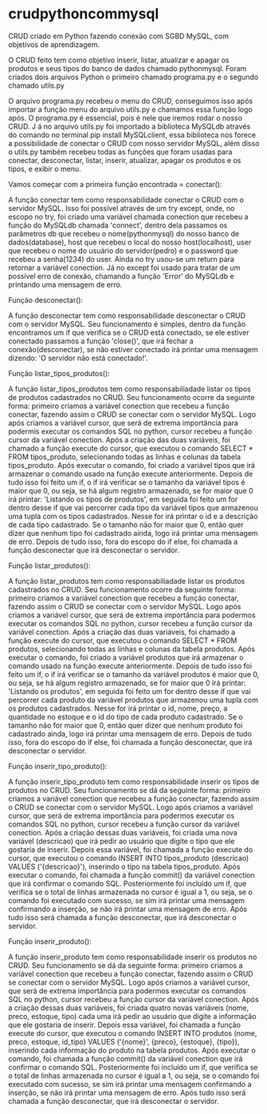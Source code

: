 # crudpythoncommysql
CRUD criado em Python fazendo conexão com SGBD MySQL, com objetivos de aprendizagem.

O CRUD feito tem como objetivo inserir, listar, atualizar e apagar os produtos e seus tipos do banco de dados chamado pythonmysql. 
Foram criados dois arquivos Python o primeiro chamado programa.py e o segundo chamado utils.py

O arquivo programa.py recebeu o menu do CRUD, conseguimos isso após importar a função menu do arquivo utils.py e chamamos essa função logo após. O programa.py é essencial, pois é nele que iremos rodar o nosso CRUD.
J
á no arquivo utils.py foi importado a biblioteca MySQLdb através do comando no terminal pip install MySQLclient, essa biblioteca nos forece a possibilidade de conectar o CRUD com nosso servidor MySQL, além disso o utils.py também recebeu todas as funções que foram usadas para conectar, desconectar, listar, inserir, atualizar, apagar os produtos e os tipos, e exibir o menu. 

Vamos começar com a primeira função encontrada = conectar():

A função conectar tem como responsabilidade conectar o CRUD com o servidor MySQL. Isso foi possível através de um try except, onde, no escopo no try, foi criado uma variável chamada conection que recebeu a função do MySQLdb chamada 'connect', dentro dela passamos os parâmetros db que recebeu o nome(pythonmysql) do nosso banco de dados(database), host que recebeu o local do nosso host(localhost), user que recebeu o nome do usuário do servidor(pedro) e o password que recebeu a senha(1234) do user. Ainda no try usou-se um return para retornar a variável conection. Já no except foi usado para tratar de um possível erro de conexão, chamando a função 'Error' do MySQLdb e printando uma mensagem de erro.

Função desconectar():

A função desconectar tem como responsabilidade desconectar o CRUD com o servidor MySQL. Seu funcionamento é simples, dentro da função encontramos um if que verifica se o CRUD está conectado, se ele estiver conectado passamos a função 'close()', que irá fechar a conexão(desconectar), se não estiver conectado irá printar uma mensagem dizendo: 'O servidor não está conectado!'.

Função listar_tipos_produtos():

A função listar_tipos_produtos tem como responsabiliadade listar os tipos de produtos cadastrados no CRUD. Seu funcionamento ocorre da seguinte forma: primeiro criamos a variável conection que recebeu a função conectar, fazendo assim o CRUD se conectar com o servidor MySQL. Logo após criamos a variável cursor, que será de extrema importância para podermis executar os comandos SQL no python, cursor recebeu a função cursor da variável conection. Após a criação das duas variáveis, foi chamado a função execute do cursor, que executou o comando SELECT * FROM tipos_produto, selecionando todas as linhas e colunas da tabela tipos_produto. Após executar o comando, foi criado a variável tipos que irá armazenar o comando usado na função execute anteriormente. Depois de tudo isso foi feito um if, o if irá verificar se o tamanho da variável tipos é maior que 0, ou seja, se há algum registro armazenado, se for maior que 0 irá printar: 'Listando os tipos de produtos', em seguida foi feito um for dentro desse if que vai percorrer cada tipo da variável tipos que armazenou uma tupla com os tipos cadastrados. Nesse for irá printar o id e a descrição de cada tipo cadastrado. Se o tamanho não for maior que 0, então quer dizer que nenhum tipo foi cadastrado ainda, logo irá printar uma mensagem de erro. Depois de tudo isso, fora do escopo do if else, foi chamada a função desconectar que irá desconectar o servidor.

Função listar_produtos():

A função listar_produtos tem como responsabiliadade listar os produtos cadastrados no CRUD. Seu funcionamento ocorre da seguinte forma: primeiro criamos a variável conection que recebeu a função conectar, fazendo assim o CRUD se conectar com o servidor MySQL. Logo após criamos a variável cursor, que será de extrema importância para podermos executar os comandos SQL no python, cursor recebeu a função cursor da variável conection. Após a criação das duas variáveis, foi chamado a função execute do cursor, que executou o comando SELECT * FROM produtos, selecionando todas as linhas e colunas da tabela produtos. Após executar o comando, foi criado a variável produtos que irá armazenar o comando usado na função execute anteriormente. Depois de tudo isso foi feito um if, o if irá verificar se o tamanho da variável produtos é maior que 0, ou seja, se há algum registro armazenado, se for maior que 0 irá printar: 'Listando os produtos', em seguida foi feito um for dentro desse if que vai percorrer cada produto da variável produtos que armazenou uma tupla com os produtos cadastrados. Nesse for irá printar o id, nome, preço, a quantidade no estoque e o id do tipo de cada produto cadastrado. Se o tamanho não for maior que 0, então quer dizer que nenhum produto foi cadastrado ainda, logo irá printar uma mensagem de erro. Depois de tudo isso, fora do escopo do if else, foi chamada a função desconectar, que irá desconectar o servidor.

Função inserir_tipo_produto():

A função inserir_tipo_produto tem como responsabilidade inserir os tipos de produtos no CRUD. Seu funcionamento se dá da seguinte forma: primeiro criamos a variável conection que recebeu a função conectar, fazendo assim o CRUD se conectar com o servidor MySQL. Logo após criamos a variável cursor, que será de extrema importância para podermos executar os comandos SQL no python, cursor recebeu a função cursor da variável conection. Após a criação dessas duas variáveis, foi criada uma nova variável (descricao) que irá pedir ao usuário que digite o tipo que ele gostaria de inserir. Depois essa variável, foi chamada a função execute do cursor, que executou o comando INSERT INTO tipos_produto (descricao) VALUES ('{descricao}'), inserindo o tipo na tabela tipos_produto. Após executar o comando, foi chamada a função commit() da variável conection que irá confirmar o comando SQL. Posteriormente foi incluído um if, que verifica se o total de linhas armazenada no cursor é igual a 1, ou seja, se o comando foi executado com sucesso, se sim irá printar uma mensagem confirmando a inserção, se não irá printar uma mensagem de erro. Após tudo isso será chamada a função desconectar, que irá desconectar o servidor.

Função inserir_produto():

A função inserir_produto tem como responsabilidade inserir os produtos no CRUD. Seu funcionamento se dá da seguinte forma: primeiro criamos a variável conection que recebeu a função conectar, fazendo assim o CRUD se conectar com o servidor MySQL. Logo após criamos a variável cursor, que será de extrema importância para podermos executar os comandos SQL no python, cursor recebeu a função cursor da variável conection. Após a criação dessas duas variáveis, foi criada quatro novas variáveis (nome, preco, estoque, tipo) cada uma irá pedir ao usuário que digite a informação que ele gostaria de inserir. Depois essa variável, foi chamada a função execute do cursor, que executou o comando INSERT INTO produtos (nome, preco, estoque, id_tipo) VALUES ('{nome}', {preco}, {estoque}, {tipo}), inserindo cada informação do produto na tabela produtos. Após executar o comando, foi chamada a função commit() da variável conection que irá confirmar o comando SQL. Posteriormente foi incluído um if, que verifica se o total de linhas armazenada no cursor é igual a 1, ou seja, se o comando foi executado com sucesso, se sim irá printar uma mensagem confirmando a inserção, se não irá printar uma mensagem de erro. Após tudo isso será chamada a função desconectar, que irá desconectar o servidor.

